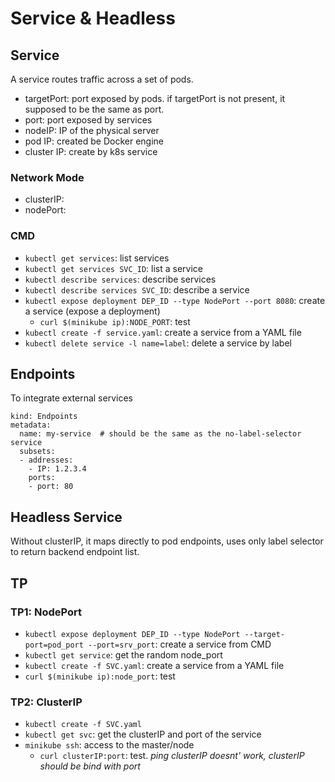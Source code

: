 # Service & Headless
## Service
A service routes traffic across a set of pods.
- targetPort: port exposed by pods. if targetPort is not present, it supposed to be the same as port. 
- port: port exposed by services
- nodeIP: IP of the physical server
- pod IP: created be Docker engine
- cluster IP: create by k8s service

### Network Mode
- clusterIP: 
- nodePort: 

### CMD
- `kubectl get services`: list services
- `kubectl get services SVC_ID`: list a service
- `kubectl describe services`: describe services
- `kubectl describe services SVC_ID`: describe a service
- `kubectl expose deployment DEP_ID --type NodePort --port 8080`: create a service (expose a deployment)
  - `curl $(minikube ip):NODE_PORT`: test
- `kubectl create -f service.yaml`: create a service from a YAML file
- `kubectl delete service -l name=label`: delete a service by label

## Endpoints
To integrate external services

```
kind: Endpoints
metadata: 
  name: my-service  # should be the same as the no-label-selector service
  subsets: 
  - addresses: 
    - IP: 1.2.3.4
    ports:
    - port: 80
```

## Headless Service
Without clusterIP, it maps directly to pod endpoints, uses only label selector to return backend endpoint list.  


## TP
### TP1: NodePort
- `kubectl expose deployment DEP_ID --type NodePort --target-port=pod_port --port=srv_port`: create a service from CMD
- `kubectl get service`: get the random node_port
- `kubectl create -f SVC.yaml`: create a service from a YAML file
- `curl $(minikube ip):node_port`: test

### TP2: ClusterIP
- `kubectl create -f SVC.yaml`
- `kubectl get svc`: get the clusterIP and port of the service
- `minikube ssh`: access to the master/node
  - `curl clusterIP:port`: test. *ping clusterIP doesnt' work, clusterIP should be bind with port*